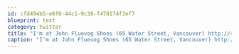 ```yaml
---
id: cfd494b5-e6f0-44c1-9c38-f478174f3ef7
blueprint: text
category: twitter
title: "I'm at John Fluevog Shoes (65 Water Street, Vancouver) http://4sq.com/gDxazK"
caption: "I'm at John Fluevog Shoes (65 Water Street, Vancouver) http://4sq.com/gDxazK"
---
```

